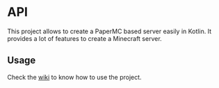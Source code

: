 # API

This project allows to create a PaperMC based server easily in Kotlin. It provides a lot of features to create a Minecraft
server.

## Usage

Check the [wiki](https://github.com/Rushyverse/api/wiki) to know how to use the project.
